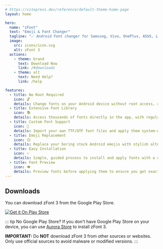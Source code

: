 ```yaml
---
# https://vitepress.dev/reference/default-theme-home-page
layout: home

hero:
  name: "zFont"
  text: "Emoji & Font Changer"
  tagline: "✅ Android Font changer for Samsung, Vivo, OnePlus, ASUS, LG, OPPO, Huawei, Honor, Realme, Tecno, and Infinix 🎉"
  image:
    src: icons/icon.svg
    alt: zFont 3
  actions:
    - theme: brand
      text: Download Now
      link: /#downloads
    - theme: alt
      text: Need Help?
      link: /help

features:
  - title: No Root Required
    icon: 🔓
    details: Change fonts on your Android device without root access, compatible with most Android devices
  - title: Extensive Font Library
    icon: 📚
    details: Access thousands of fonts directly in the app, with regular updates and new additions
  - title: Custom Font Support
    icon: 🎨
    details: Import your own TTF/OTF font files and apply them system-wide with just a few taps
  - title: Emoji Replacement
    icon: 😊
    details: Replace your boring stock Android emojis with stylish alternatives like iOS, Twitter (Twemoji), and more
  - title: Easy Installation
    icon: ⚡
    details: Simple, guided process to install and apply fonts with a user-friendly interface
  - title: Font Preview
    icon: 👁️
    details: Preview fonts before applying them to ensure you get exactly the look you want
---
```

## Downloads

You can download zFont 3 from the Google Play Store.

[![Get it On Play Store](https://img.shields.io/badge/dynamic/json?url=https%3A%2F%2Fgithub.com%2FzFont%2Fzfont.github.io%2Fraw%2Frefs%2Fheads%2Fmain%2Fplay-report.json&query=total_downloads_formatted&style=flat&logo=googleplay&label=Downloads&color=00A052&cacheSeconds=1800)](https://play.google.com/store/apps/details?id=com.htetznaing.zfont2)

::: tip No Google Play Store?
If you don't have Google Play Store on your device, you can use [Aurora Store](https://auroraoss.com/) to install zFont 3.

**IMPORTANT:** Do **NOT** download zFont 3 from other sources or websites. Only use official sources to avoid malware or modified versions.
:::